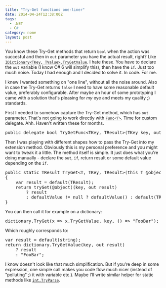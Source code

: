 ```yaml
---
title: "Try-Get functions one-liner"
date: 2014-04-24T12:38:00Z
tags:
  - .NET
  - C#
category: none
layout: post
---
```

You know these Try-Get methods that return `bool` when the action was succesful and then in `out` parameter you have the actual result, right? Like [`IDictionary<TKey, TValue>.TryGetValue`][1]. I hate these. You have to declare the `out` variable (I know C# 6 will simplify this), then have the `if`. Just too much noise. Today I had enough and I decided to solve it. In code. For me.

<!-- excerpt -->

I knew I wanted something on "one line", without all the noise around. Also in case the Try-Get returns `false` I need to have some reasonable default value, preferably configurable. After maybe an hour of some prototyping I came with a solution that's pleasing for _my_ eye and meets my quality ;) standards.

First I needed to somehow capture the Try-Get method, which has `out` parameter. That's not going to work directly with [`Func<T>`][2]. Time for custom delegate. Ahh. Haven't written these for months.

<pre class="brush:csharp">
public delegate bool TryGetFunc&lt;TKey, TResult&gt;(TKey key, out TResult result);
</pre>

Then I was playing with different shapes how to pass the Try-Get into my extension method. Obviously this is my personal preference and you might want to tweak it a little. The method itself is simple. It just does what you're doing manually - declare the `out`, `if`, return result or some default value depending on the `if`.

<pre class="brush:csharp">
public static TResult TryGet&lt;T, TKey, TResult&gt;(this T @object, Func&lt;T, TryGetFunc&lt;TKey, TResult&gt;&gt; tryGet, TKey key, Func&lt;TResult&gt; defaultValue = null)
{
	var result = default(TResult);
	return tryGet(@object)(key, out result)
		? result
		: defaultValue != null ? defaultValue() : default(TResult);
}
</pre>

You can then call it for example on a dictionary:

<pre class="brush:csharp">
dictionary.TryGet(x =&gt; x.TryGetValue, key, () =&gt; "FooBar");
</pre>

Which roughly corresponds to:

<pre class="brush:csharp">
var result = default(string);
return dictionary.TryGetValue(key, out result)
	? result
	: "FooBar";
</pre>

I know doesn't look like that much simplification. But if you're deep in some expression, one simple call makes you code flow much nicer (instead of "polluting" ;) it with variable etc.). Maybe I'll write similar helper for static methods like [`int.TryParse`][3].

[1]: http://msdn.microsoft.com/en-us/library/bb299639(v=vs.110).aspx
[2]: http://msdn.microsoft.com/en-us/library/bb534960(v=vs.110).aspx
[3]: http://msdn.microsoft.com/en-us/library/f02979c7(v=vs.110).aspx